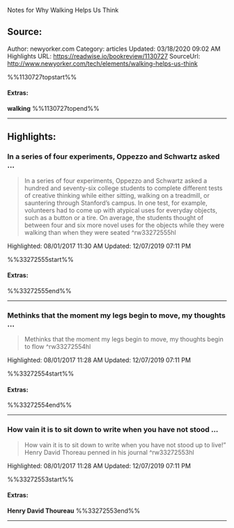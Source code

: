 Notes for Why Walking Helps Us Think

## Source:
Author: newyorker.com
Category: articles
Updated: 03/18/2020 09:02 AM
Highlights URL: https://readwise.io/bookreview/1130727
SourceUrl: http://www.newyorker.com/tech/elements/walking-helps-us-think

%%1130727topstart%%
#### Extras:
**walking**
%%1130727topend%%


 
-----
 ## Highlights:

### In a series of four experiments, Oppezzo and Schwartz asked ...
>In a series of four experiments, Oppezzo and Schwartz asked a hundred and seventy-six college students to complete different tests of creative thinking while either sitting, walking on a treadmill, or sauntering through Stanford’s campus. In one test, for example, volunteers had to come up with atypical uses for everyday objects, such as a button or a tire. On average, the students thought of between four and six more novel uses for the objects while they were walking than when they were seated ^rw33272555hl


Highlighted: 08/01/2017 11:30 AM
Updated: 12/07/2019 07:11 PM

%%33272555start%%
#### Extras:

%%33272555end%%



------

### Methinks that the moment my legs begin to move, my thoughts ...
>Methinks that the moment my legs begin to move, my thoughts begin to flow ^rw33272554hl


Highlighted: 08/01/2017 11:28 AM
Updated: 12/07/2019 07:11 PM

%%33272554start%%
#### Extras:

%%33272554end%%



------

### How vain it is to sit down to write when you have not stood ...
>How vain it is to sit down to write when you have not stood up to live!” Henry David Thoreau penned in his journal ^rw33272553hl


Highlighted: 08/01/2017 11:28 AM
Updated: 12/07/2019 07:11 PM

%%33272553start%%
#### Extras:
**Henry David Thoureau**
%%33272553end%%



------

